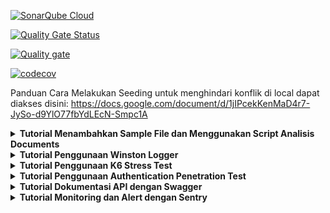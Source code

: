 [![SonarQube Cloud](https://sonarcloud.io/images/project_badges/sonarcloud-light.svg)](https://sonarcloud.io/summary/new_code?id=fineksi_fin-invoice-ocr-team6)

[![Quality Gate Status](https://sonarcloud.io/api/project_badges/measure?project=fineksi_fin-invoice-ocr-team6&metric=alert_status)](https://sonarcloud.io/summary/new_code?id=fineksi_fin-invoice-ocr-team6)

[![Quality gate](https://sonarcloud.io/api/project_badges/quality_gate?project=fineksi_fin-invoice-ocr-team6)](https://sonarcloud.io/summary/new_code?id=fineksi_fin-invoice-ocr-team6)

[![codecov](https://codecov.io/gh/fineksi/fin-invoice-ocr-team6/branch/PBI-1%2FSurya-dev/graph/badge.svg?token=8JYWZOWCML)](https://codecov.io/gh/fineksi/fin-invoice-ocr-team6)

Panduan Cara Melakukan Seeding untuk menghindari konflik di local dapat diakses disini:
https://docs.google.com/document/d/1jIPcekKenMaD4r7-JySo-d9YlO77fbYdLEcN-Smpc1A

<details>
  <summary><strong>Tutorial Menambahkan Sample File dan Menggunakan Script Analisis Documents</strong></summary>

## Tutorial: Menambahkan Sample File dan Menggunakan Script Analisis Documents

Tutorial ini menjelaskan cara menambahkan sample file baru (invoice/purchase order) dan cara menggunakan script untuk menganalisisnya.

### 1. Menambahkan Sample File Baru

**Untuk Invoice:**
1. Simpan file PDF invoice di folder `sample_file/invoice/`
2. Pastikan file memiliki nama yang unik dan deskriptif (misalnya `invoice_company_date.pdf`)

**Untuk Purchase Order:**
1. Simpan file PDF purchase order di folder `sample_file/purchase_order/`
2. Pastikan file memiliki nama yang unik dan deskriptif (misalnya `po_project_date.pdf`)

### 2. Menggunakan Script Analisis

Kami telah menyediakan script untuk menganalisis sample file purchase order. Script ini akan menggunakan Azure Document Intelligence untuk menganalisis dokumen dan menyimpan hasilnya dalam format JSON.

**Untuk Menganalisis Purchase Order:**

Dari direktori root proyek, jalankan:

```bash
# Menganalisis semua file purchase order
node backend/process-purchase-order-samples.js

# Menganalisis file tertentu
node backend/process-purchase-order-samples.js NamaFile.pdf
```

**Hasil Analisis:**
- Hasil analisis akan disimpan di folder `sample_file_result/purchase_order/`
- Setiap file hasil berupa JSON dengan nama yang sama dengan file aslinya
- JSON hasil berisi data mentah dari Azure dan data terstruktur hasil mapping

### 3. Struktur File Hasil

File JSON hasil analisis akan memiliki struktur berikut:

```json
{
  "metadata": {
    "filename": "Sample1_PO.pdf",
    "processedAt": "2025-04-19T10:15:30.123Z",
    "analysisType": "purchase_order"
  },
  "analysisResult": {
    // Hasil lengkap dari Azure Document Intelligence
  },
  "mappedData": {
    // Data yang sudah dipetakan ke struktur terstandarisasi
  }
}
```

### 4. Tips Penggunaan

- Gunakan file PDF yang jelas dan berkualitas baik untuk hasil analisis optimal
- Verifikasi hasil analisis untuk memastikan data dipetakan dengan benar
- Bandingkan hasil antara dokumen yang berbeda untuk memahami kemampuan analisis
- Gunakan hasil analisis untuk mengembangkan dan meningkatkan kemampuan mapping

</details>

<details>
  <summary><strong>Tutorial Penggunaan Winston Logger</strong></summary>

## Tutorial: Menggunakan Winston Logger

Tutorial singkat ini menjelaskan cara mengonfigurasi dan menggunakan Winston Logger secara singkat dalam proyek ini.
---

### 1. Instalasi

Pastikan package `winston` telah terinstal:

```bash
npm install winston
```

### 2. Konfigurasi Basic Logger
Buat file logger.js dan tambahkan kode berikut sesuai service yang diinginkan dan menentukan log akan disimpan dimana (untuk sekarang kodenya sudah dibuat):

```javascript
const winston = require('winston');
const { format } = winston;

const logger = winston.createLogger({
  level: 'info',
  format: format.combine(
    format.timestamp(),
    format.json(),
    format.errors({ stack: true })
  ),
  defaultMeta: { service: 'your-service-name' },
  transports: [
    new winston.transports.Console({
      format: format.combine(
        format.colorize(),
        format.simple()
      )
    }),
    new winston.transports.File({ 
      filename: 'logs/app-error.log', 
      level: 'error',
      maxsize: 5242880, // 5MB
      maxFiles: 5,
    }),
    new winston.transports.File({ 
      filename: 'logs/app.log',
      maxsize: 5242880, // 5MB
      maxFiles: 5,
    })
  ]
});

module.exports = logger;
```

### 3. Menggunakan Logger dalam Aplikasi
Di file JavaScript lainnya, import dan gunakan logger untuk mencatat aktivitas seperti contoh ini:

```javascript
const logger = require('./logger');

logger.info('Informasi log standar');
logger.error('Pesan error', new Error('Contoh error'));
```

### 4. Manfaat Singkat
- Transparansi: Mencatat tiap aktivitas untuk memudahkan debugging.
- Monitoring: Log dalam format JSON memudahkan integrasi dengan sistem monitoring.

Sekian tutorialnya. Happy coding guys!
</details>

<details>
  <summary><strong>Tutorial Penggunaan K6 Stress Test</strong></summary>

## Tutorial: Menjalankan K6 Stress Test

Tutorial ini menjelaskan bagaimana cara menggunakan K6 untuk melakukan stress testing pada API endpoints.

### 1. Instalasi K6

**MacOS (menggunakan Homebrew):**
```bash
brew install k6
```

**Windows (menggunakan Chocolatey):**
```bash
choco install k6
```

### 2. Menjalankan Stress Test Lokal

#### Untuk Upload Purchase Order:

1. Siapkan file sample untuk testing:
   ```bash
   # Di direktori root proyek
   cp sample_file/purchase_order/Sample1_Bike_PO.pdf backend/tests/stress/
   ```

2. Jalankan stress test untuk upload purchase order:
   ```bash
   cd backend/tests/stress
   k6 run -e API_BASE_URL=http://localhost:3000 -e LOAD_CLIENT_ID=your_client_id -e LOAD_CLIENT_SECRET=your_client_secret upload-po-stress-test.mjs
   ```

#### Mengubah Konfigurasi Test:

Anda dapat mengubah parameter stress test dengan mengedit bagian `options` dalam file .mjs:

```javascript
export const options = {
  stages: [
    { duration: '30s', target: 10},  // Mulai dengan 10 virtual users
    // Ubah stages lainnya sesuai kebutuhan
  ],
  thresholds: {
    error_rate: ['rate<0.6'],  // Maksimal 60% error rate
    latency_p95: ['p(95)<3000'], // 95% request dibawah 3000ms
  }
};
```

### 3. Menjalankan via GitHub Actions

Test juga dapat dijalankan melalui GitHub Actions:

1. Buka repositori GitHub
2. Pilih tab "Actions"
3. Klik workflow "PO Upload Stress Test" 
4. Klik tombol "Run workflow"
5. Setelah selesai, hasil test dapat dilihat di summary dan artifacts

### 4. Memahami Hasil Test

Hasil test K6 mencakup beberapa metrik utama:

- **http_req_duration**: Durasi request (rata-rata, min, max, p90, p95, dst.)
- **http_reqs**: Total jumlah request yang dikirim
- **iterations**: Jumlah eksekusi fungsi default
- **vus**: Jumlah virtual users yang dijalankan
- **error_rate**: Persentase request yang gagal

Contoh output:

```
data_received........: 2.5 MB 84 kB/s
data_sent............: 136 kB 4.5 kB/s
http_req_blocked.....: avg=1.58ms   min=1µs      med=12µs     max=75.27ms  p(90)=30µs     p(95)=1.45ms  
http_req_connecting..: avg=884.12µs min=0s       med=0s       max=40.08ms  p(90)=0s       p(95)=778.39µs
http_req_duration....: avg=506.34ms min=194.95ms med=434.93ms max=2.24s    p(90)=783.36ms p(95)=988.96ms
http_req_receiving...: avg=180.58µs min=46µs     med=146µs    max=2.71ms   p(90)=253.29µs p(95)=360.74µs
http_req_sending.....: avg=228.36µs min=44µs     med=114µs    max=16.48ms  p(90)=218.19µs p(95)=362.99µs
http_req_tls_handshaking: avg=0s      min=0s      med=0s       max=0s       p(90)=0s       p(95)=0s      
http_req_waiting.....: avg=505.93ms min=194.71ms med=434.66ms max=2.24s    p(90)=782.98ms p(95)=988.7ms 
http_reqs............: 300     10/s
iteration_duration...: avg=1.01s    min=695.04ms med=934.97ms max=2.74s    p(90)=1.28s    p(95)=1.48s   
iterations...........: 300     10/s
vus..................: 1       min=1   max=20
vus_max..............: 20      min=20  max=20
```

### 5. Tips Penggunaan

- Mulai dengan beban kecil dan tingkatkan bertahap untuk menemukan batas sistem
- Perhatikan error rate dan latency untuk menilai performa sistem
- Gunakan tag threshold untuk menentukan kriteria pass/fail test
- Selalu kosongkan database test atau gunakan data dummy untuk konsistensi hasil
- Jalankan test di environment terpisah dari produksi

### 6. Struktur Script K6

Script K6 umumnya memiliki beberapa bagian utama:
- Import dari modul k6
- Options untuk konfigurasi test
- Setup untuk persiapan test
- Default function yang dieksekusi oleh virtual users
- Teardown untuk cleanup setelah test

Contoh struktur dasar:
```javascript
import http from 'k6/http';
import { check, sleep } from 'k6';

export const options = { /* konfigurasi */ };

export function setup() { /* persiapan */ }

export default function() { /* kode test utama */ }

export function teardown() { /* cleanup */ }
```

</details>

<details>
  <summary><strong>Tutorial Penggunaan Authentication Penetration Test</strong></summary>

## Tutorial: Menjalankan Authentication Penetration Testing

Tutorial ini menjelaskan cara menggunakan script penetration testing untuk menguji keamanan mekanisme autentikasi API.

### 1. Prasyarat

Pastikan Anda telah menginstal dependensi Python yang diperlukan:

```bash
pip install requests colorama
```

### 2. Menjalankan Penetration Test

```bash
# Di direktori root proyek
python backend/tests/auth_pentest.py

# Atau dengan URL kustom (untuk testing di environment lain)
python backend/tests/auth_pentest.py -u https://api-dev.example.com
```

### 3. Parameter yang Tersedia

Script pengujian menerima beberapa parameter opsional:

```bash
# Melihat bantuan
python backend/tests/auth_pentest.py --help

# Parameter yang tersedia:
# -u, --url       : URL dasar API (default: http://localhost:3000)
# -v, --verbose   : Mengaktifkan output yang lebih detail
```

### 4. Jenis Pengujian yang Dilakukan

Script penetration testing menguji beberapa aspek keamanan autentikasi:

1. **Missing Credentials Test**: Menguji respons API ketika kredensial tidak lengkap atau kosong
2. **Credential Manipulation Test**: Menguji perlindungan terhadap SQL injection dan serangan manipulasi kredensial lainnya
3. **Credential Leakage Test**: Memastikan tidak ada kebocoran informasi kredensial dalam respons error

### 5. Memahami Hasil Pengujian

Hasil pengujian ditampilkan dalam format yang mudah dibaca dengan kode warna:

- **[PASS]** 🟢: Pengujian berhasil, sistem merespons dengan benar
- **[FAIL]** 🔴: Pengujian gagal, menunjukkan potensi kerentanan keamanan
- **[ERROR]** 🟡: Kesalahan selama pengujian, perlu diperiksa lebih lanjut

Di akhir pengujian, laporan ringkas akan ditampilkan dengan:
- Jumlah total tes yang dijalankan
- Jumlah tes yang berhasil/gagal
- Daftar kerentanan yang ditemukan (jika ada)
- Rekomendasi perbaikan keamanan

### 6. Best Practice Penggunaan

- Jalankan pengujian di lingkungan pengembangan, bukan di produksi
- Selalu dapatkan izin sebelum menjalankan pengujian keamanan
- Perbaiki segera kerentanan yang ditemukan
- Jalankan pengujian secara berkala sebagai bagian dari pipeline CI/CD
- Gunakan hasil pengujian untuk meningkatkan keamanan autentikasi secara berkelanjutan

### 7. Tips Pengembangan

Jika ingin menambah pengujian keamanan baru:

1. Tambahkan metode pengujian baru di kelas `AuthenticationPenTester`
2. Panggil metode tersebut dari metode `run_tests()`
3. Implementasikan logika pengujian yang sesuai
4. Pastikan untuk menangani kesalahan dengan blok try-except
5. Tambahkan rekomendasi yang sesuai di metode `print_report()`

</details>

<details>
  <summary><strong>Tutorial Dokumentasi API dengan Swagger</strong></summary>

## Tutorial: Dokumentasi API dengan Swagger

Tutorial ini menjelaskan cara mendokumentasikan endpoint API menggunakan Swagger dan cara mengakses dokumentasi tersebut untuk testing.

### 1. Persiapan

Swagger sudah diintegrasikan ke dalam proyek ini menggunakan paket `swagger-jsdoc` dan `swagger-ui-express`. Konfigurasi dasar dapat ditemukan di file:

```
backend/src/config/swagger.js
```

Pastikan package yang diperlukan telah terinstal:

```bash
npm install swagger-jsdoc swagger-ui-express
```

### 2. Cara Mendokumentasikan Endpoint API

Untuk mendokumentasikan endpoint API baru, tambahkan JSDoc comments di atas handler route di file route yang sesuai (dalam direktori `backend/src/routes/`).

#### Contoh Dokumentasi untuk Endpoint GET:

```javascript
/**
 * @swagger
 * /api/invoices:
 *   get:
 *     summary: Mengambil daftar invoice
 *     description: Mengembalikan daftar semua invoice yang tersedia di database
 *     tags: [Invoices]
 *     security:
 *       - bearerAuth: []
 *     parameters:
 *       - in: query
 *         name: limit
 *         schema:
 *           type: integer
 *           default: 10
 *         description: Jumlah maksimum item yang akan dikembalikan
 *     responses:
 *       200:
 *         description: Daftar invoice berhasil diambil
 *         content:
 *           application/json:
 *             schema:
 *               type: array
 *               items:
 *                 $ref: '#/components/schemas/Invoice'
 *       401:
 *         description: Tidak terautentikasi
 *       500:
 *         description: Server error
 */
router.get('/invoices', invoiceController.getAllInvoices);
```

#### Contoh Dokumentasi untuk Endpoint POST:

```javascript
/**
 * @swagger
 * /api/purchase-orders:
 *   post:
 *     summary: Upload purchase order baru
 *     description: Mengunggah file purchase order baru untuk diproses
 *     tags: [Purchase Orders]
 *     security:
 *       - bearerAuth: []
 *     requestBody:
 *       required: true
 *       content:
 *         multipart/form-data:
 *           schema:
 *             type: object
 *             properties:
 *               file:
 *                 type: string
 *                 format: binary
 *                 description: File PDF purchase order
 *               partner_id:
 *                 type: string
 *                 format: uuid
 *                 description: ID partner terkait
 *             required:
 *               - file
 *     responses:
 *       202:
 *         description: Purchase order berhasil diunggah dan sedang diproses
 *         content:
 *           application/json:
 *             schema:
 *               $ref: '#/components/schemas/PurchaseOrderStatus'
 *       400:
 *         description: Parameter tidak valid
 *       401:
 *         description: Tidak terautentikasi
 *       500:
 *         description: Server error
 */
router.post('/purchase-orders', uploadMiddleware, poController.uploadPurchaseOrder);
```

### 3. Mengakses Dokumentasi Swagger

Untuk melihat dan berinteraksi dengan dokumentasi API:

1. Jalankan server backend:
   ```bash
   cd backend
   npm start
   ```

2. Buka browser dan kunjungi:
   ```
   http://localhost:3000/api-docs
   ```

3. Anda akan melihat UI Swagger yang menampilkan semua endpoint API yang telah didokumentasikan.

### 4. Menggunakan Swagger UI untuk Testing API

Swagger UI memungkinkan Anda untuk menguji API langsung dari browser:

1. Klik pada endpoint yang ingin diuji untuk memperluas detailnya
2. Klik tombol "Try it out"
3. Isi parameter yang diperlukan (jika ada)
4. Klik "Execute" untuk mengirim request
5. Hasil respons akan ditampilkan di bawah, termasuk status code, response headers, dan response body

### 5. Menambahkan Skema Model baru

Skema model didefinisikan di file `backend/src/config/swagger.js`. Untuk menambahkan model baru:

1. Buka file `swagger.js`
2. Cari bagian `components: { schemas: { ... } }`
3. Tambahkan definisi model baru, misalnya:

```javascript
NewModel: {
  type: 'object',
  properties: {
    id: {
      type: 'string',
      format: 'uuid',
      example: '123e4567-e89b-12d3-a456-426614174000'
    },
    name: {
      type: 'string',
      example: 'Sample Name'
    },
    // Tambahkan property lain sesuai kebutuhan
  }
}
```

### 6. Tips Dokumentasi API yang Baik

- **Konsistensi**: Gunakan format yang konsisten untuk semua endpoint
- **Kelengkapan**: Dokumentasikan semua parameter, request body, dan kemungkinan response
- **Contoh**: Sertakan contoh request dan response
- **Pengelompokan**: Gunakan tag untuk mengelompokkan endpoint terkait
- **Deskripsi**: Berikan deskripsi yang jelas tentang apa yang dilakukan endpoint
- **Autentikasi**: Dokumentasikan kebutuhan autentikasi dengan jelas

### 7. Struktur Tags

Untuk menjaga agar dokumentasi API terorganisir dengan baik, gunakan tag-tag berikut:

- `Invoices`: Untuk endpoint terkait invoice
- `Purchase Orders`: Untuk endpoint terkait purchase order

</details>

<details>
  <summary><strong>Tutorial Monitoring dan Alert dengan Sentry</strong></summary>

## Tutorial: Monitoring dan Alert dengan Sentry

Tutorial ini menjelaskan cara menggunakan Sentry untuk monitoring aplikasi dan mengatur alert untuk mendeteksi masalah pada layanan eksternal seperti Amazon S3.

### 1. Persiapan dan Instalasi

#### 1.1 Membuat Akun Sentry

1. Kunjungi [sentry.io](https://sentry.io) dan buat akun baru, atau login jika sudah memiliki akun
2. Buat project baru di Sentry, pilih platform Node.js
3. Catat DSN (Data Source Name) yang diberikan setelah project dibuat

#### 1.2 Instalasi Sentry SDK

Install Sentry SDK di aplikasi Node.js:

```bash
npm install @sentry/node @sentry/tracing
```

### 2. Konfigurasi Dasar Sentry

Tambahkan konfigurasi berikut di file `app.js` atau file inisialisasi aplikasi:

```javascript
const Sentry = require('@sentry/node');
const Tracing = require('@sentry/tracing');

Sentry.init({
  dsn: process.env.SENTRY_DSN, // Simpan di .env
  integrations: [
    new Sentry.Integrations.Http({ tracing: true }), 
    new Tracing.Integrations.Express({ app })
  ],
  tracesSampleRate: 1.0, // Sampel 100% untuk lingkungan development (kurangi untuk production)
  environment: process.env.NODE_ENV || 'development'
});

// Middleware Sentry harus menjadi middleware pertama
app.use(Sentry.Handlers.requestHandler());
app.use(Sentry.Handlers.tracingHandler());

// Routing aplikasi
// ...

// Error handler Sentry harus berada sebelum error handler lainnya
app.use(Sentry.Handlers.errorHandler());
```

### 3. Monitoring Layanan AWS S3

Untuk monitoring layanan S3, modifikasi service S3 agar mengirimkan error ke Sentry:

```javascript
const AWS = require("aws-sdk");
const { v4: uuidv4 } = require('uuid');
const Sentry = require('@sentry/node');

class s3Service {
    constructor() {
        this.s3 = new AWS.S3({
            region: process.env.AWS_REGION,
            accessKeyId: process.env.AWS_ACCESS_KEY_ID,
            secretAccessKey: process.env.AWS_SECRET_ACCESS_KEY,
        });
        this.bucketName = process.env.AWS_BUCKET_NAME;
    }

    /**
     * Upload a file to S3
     * @param {Buffer} fileBuffer - File content as a buffer 
     * @returns {Promise<string>} - Resolves to the uploaded file URL
     */
    async uploadFile(fileBuffer) {
        const fileName = `${uuidv4()}.pdf`;
        const params = {
            Bucket: this.bucketName,
            Key: fileName,
            Body: fileBuffer,        
        };

        try {
            const data = await this.s3.upload(params).promise();
            return data.Location;
        } catch (error) {
            // Tangkap error dan kirim ke Sentry dengan konteks
            Sentry.withScope(scope => {
                scope.setTag('service', 's3');
                scope.setTag('operation', 'uploadFile');
                scope.setContext('s3_parameters', {
                    bucket: this.bucketName,
                    fileName: fileName
                });
                Sentry.captureException(error);
            });
            console.error("S3 Upload Error:", error);
            throw error;
        }
    }

    // Metode lainnya...
}

module.exports = new s3Service();
```

### 4. Membuat Custom Alert di Sentry

#### 4.1 Alerts untuk Error S3

1. Login ke dashboard Sentry
2. Pilih project yang telah dibuat
3. Klik menu "Alerts" di sidebar
4. Klik tombol "Create Alert Rule"
5. Pilih "Issues" sebagai tipe alert
6. Pada bagian "When", atur kondisi:
   - Set filter: `tag:service s3`
   - Pilih "The issue is first seen"
7. Pada bagian "Actions", tambahkan action notifikasi:
   - Pilih channel notifikasi (email, Slack, PagerDuty, dsb)
   - Atur subjek, misalnya: "ALERT: S3 Service Issue Detected"
8. Atur severity level dan simpan alert rule

#### 4.2 Alert untuk Error Rate Tinggi

1. Di menu "Create Alert Rule", pilih "Metrics" sebagai tipe alert
2. Pilih "Error Rate"
3. Atur kondisi, misalnya: "error rate > 5%"
4. Tambahkan filter untuk hanya memonitor service S3:
   - `tag:service:s3` 
5. Atur action notifikasi dan simpan

### 5. Implementasi Health Check

Buat endpoint health check untuk memeriksa status S3:

```javascript
// routes/healthcheck.js
const express = require('express');
const router = express.Router();
const s3Service = require('../services/s3Service');
const Sentry = require('@sentry/node');

router.get('/health/s3', async (req, res) => {
  try {
    // Coba akses S3 dengan operasi ringan
    await s3Service.s3.headBucket({ Bucket: s3Service.bucketName }).promise();
    
    return res.status(200).json({
      status: 'healthy',
      service: 's3',
      timestamp: new Date().toISOString()
    });
  } catch (error) {
    // Catat error di Sentry
    Sentry.withScope(scope => {
      scope.setTag('service', 's3');
      scope.setTag('check_type', 'health_check');
      Sentry.captureException(error);
    });
    
    return res.status(503).json({
      status: 'unhealthy',
      service: 's3',
      error: error.message,
      timestamp: new Date().toISOString()
    });
  }
});

module.exports = router;
```

### 6. Tips Monitoring yang Efektif

- **Kategorisasi Error**: Gunakan tag untuk mengkategorikan error (misalnya 'service', 'operation', dsb)
- **Cakupan yang Tepat**: Pastikan hanya error yang benar-benar penting yang memicu alert
- **Priotitas Alert**: Atur level severity yang sesuai agar tim tidak mengalami alert fatigue
- **Context yang Cukup**: Sertakan informasi kontekstual yang memadai dalam setiap error
- **Fallback Plan**: Buat strategi fallback untuk menangani layanan yang down (misalnya S3 down)
- **Pemantauan Bertingkat**:
  - Warning: Untuk masalah minor, tidak perlu notifikasi darurat
  - Error: Untuk masalah yang memerlukan penanganan segera tapi tidak kritis
  - Critical: Untuk masalah yang menyebabkan downtime atau penurunan layanan secara signifikan

</details>
